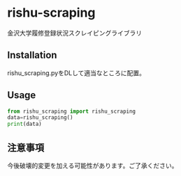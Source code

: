 # rishu-scraping

金沢大学履修登録状況スクレイピングライブラリ

## Installation

rishu_scraping.pyをDLして適当なところに配置。

## Usage

```python
from rishu_scraping import rishu_scraping
data=rishu_scraping()
print(data)
```

## 注意事項

今後破壊的変更を加える可能性があります。ご了承ください。
